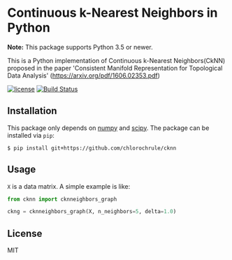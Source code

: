 # Continuous k-Nearest Neighbors in Python

**Note:** This package supports Python 3.5 or newer.

This is a Python implementation of Continuous k-Nearest Neighbors(CkNN)
proposed in the paper 'Consistent Manifold Representation for Topological Data 
Analysis' (https://arxiv.org/pdf/1606.02353.pdf)

[![license](http://img.shields.io/badge/license-MIT-blue.svg?style=flat)](https://github.com/chlorochrule/cknn/blob/master/LICENSE)
[![Build Status](https://travis-ci.org/chlorochrule/VehicleAssignmentSystem.svg?branch=master)](https://travis-ci.org/chlorochrule/VehicleAssignmentSystem)

## Installation

This package only depends on [numpy](http://www.numpy.org/) and 
[scipy](https://www.scipy.org/). The package can be installed via `pip`:

```
$ pip install git+https://github.com/chlorochrule/cknn
```

## Usage

`X` is a data matrix. A simple example is like:

```python
from cknn import cknneighbors_graph

ckng = cknneighbors_graph(X, n_neighbors=5, delta=1.0)
```

## License

MIT
